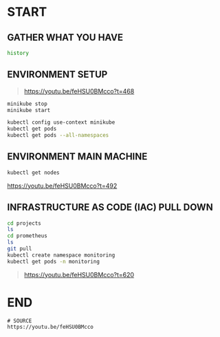 # START

## GATHER WHAT YOU HAVE
```bash
history
```

## ENVIRONMENT SETUP
> https://youtu.be/feHSU0BMcco?t=468
```bash
minikube stop
minikube start

kubectl config use-context minikube
kubectl get pods
kubectl get pods --all-namespaces
```
## ENVIRONMENT MAIN MACHINE
```bash
kubectl get nodes
```

https://youtu.be/feHSU0BMcco?t=492

## INFRASTRUCTURE AS CODE (IAC) PULL DOWN
```bash
cd projects
ls
cd prometheus
ls
git pull
kubectl create namespace monitoring
kubectl get pods -n monitoring
```
> https://youtu.be/feHSU0BMcco?t=620
> 

# END
```
# SOURCE
https://youtu.be/feHSU0BMcco

